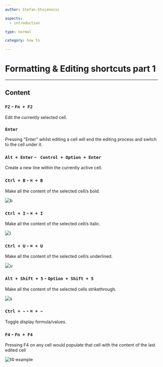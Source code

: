 ```yaml
---
author: Stefan-Stojanovic

aspects:
  - introduction

type: normal

category: how to

---
```


# Formatting & Editing shortcuts part 1

---
## Content

### `F2` - `Fn + F2`

Edit the currently selected cell.

### `Enter`

Pressing "Enter" whilst editing a cell will end the editing process and switch to the cell under it.

### `Alt + Enter` - ` Control + Option + Enter` 

Create a new line within the currently active cell.

### `Ctrl + B` - `⌘ + B` 

Make all the content of the selected cell/s bold.

![b](https://img.enkipro.com/133e2a924a3f5818e9999c6b9b0914de.gif)

### `Ctrl + I` - `⌘ + I`

Make all the content of the selected cell/s italic.

![i](https://img.enkipro.com/cfec8de77789c3e71955462c62e27461.gif)

### `Ctrl + U` - `⌘ + U`

Make all the content of the selected cell/s underlined.

![u](https://img.enkipro.com/b134e088dc20e3c5412f8b9712afec82.gif)

### `Alt + Shift + 5` - `Option + Shift + 5`

Make all the content of the selected cells strikethrough.

![s](https://img.enkipro.com/5d8530872929fb7fc3df788098b8594c.gif)

### `Ctrl + ~` - `⌘ + ~`

Toggle display formula/values.

### `F4` - `Fn + F4`

Pressing F4 on any cell would populate that cell with the content of the last edited cell

![f4-example](https://img.enkipro.com/2f5c1a92db8d9c1bf4caf9fda0b3e553.gif)

